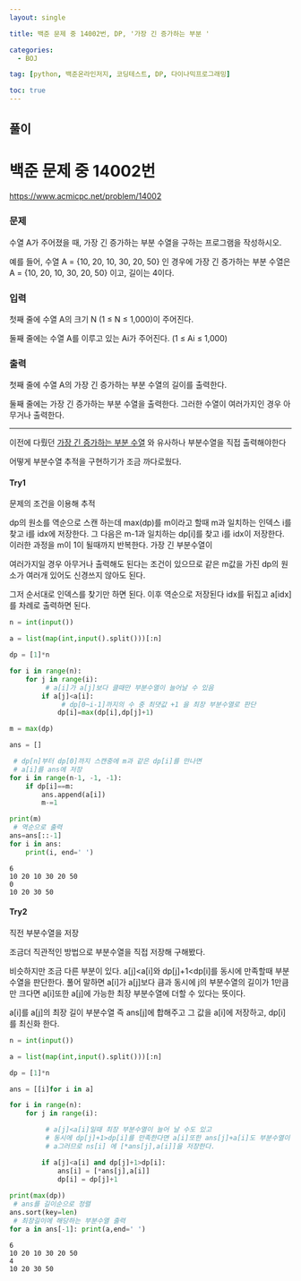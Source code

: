 ```yaml
---
layout: single

title: 백준 문제 중 14002번, DP, '가장 긴 증가하는 부분 '

categories:
  - BOJ

tag: [python, 백준온라인저지, 코딩테스트, DP, 다이나믹프로그래밍]

toc: true
---
```


## 풀이

# 백준 문제 중 14002번
https://www.acmicpc.net/problem/14002

### 문제

수열 A가 주어졌을 때, 가장 긴 증가하는 부분 수열을 구하는 프로그램을 작성하시오.

예를 들어, 수열 A = {10, 20, 10, 30, 20, 50} 인 경우에 가장 긴 증가하는 부분 수열은 A = {10, 20, 10, 30, 20, 50} 이고, 길이는 4이다.

### 입력

첫째 줄에 수열 A의 크기 N (1 ≤ N ≤ 1,000)이 주어진다.

둘째 줄에는 수열 A를 이루고 있는 Ai가 주어진다. (1 ≤ Ai ≤ 1,000)

### 출력

첫째 줄에 수열 A의 가장 긴 증가하는 부분 수열의 길이를 출력한다.

둘째 줄에는 가장 긴 증가하는 부분 수열을 출력한다. 그러한 수열이 여러가지인 경우 아무거나 출력한다.

---

이전에 다뤘던 [가장 긴 증가하는 부분 수열](https://bo-oseng.github.io/boj/boj-11053) 와 유사하나 부분수열을 직접
출력해야한다

어떻게 부분수열 추적을 구현하기가 조금 까다로웠다.

#### Try1
문제의 조건을 이용해 추적

dp의 원소를 역순으로 스캔 하는데 max(dp)를 m이라고 할때 m과 일치하는 인덱스 i를 찾고 i를 idx에 저장한다. 그 다음은 m-1과 일치하는 dp[i]를 찾고 i를 idx이 저장한다. 이러한 과정을 m이 1이 될때까지 반복한다. 가장 긴 부분수열이

여러가지일 경우 아무거나 출력해도 된다는 조건이 있으므로 같은 m값을 가진 dp의 원소가 여러개 있어도 신경쓰지 않아도 된다.

그저 순서대로 인덱스를 찾기만 하면 된다. 이후 역순으로 저장된다 idx를 뒤집고 a[idx]를 차례로 출력하면 된다.


```python
n = int(input())

a = list(map(int,input().split()))[:n]

dp = [1]*n

for i in range(n):
    for j in range(i):
         # a[i]가 a[j]보다 클때만 부분수열이 늘어날 수 있음
        if a[j]<a[i]:
             # dp[0~i-1]까지의 수 중 최댓값 +1 을 최장 부분수열로 판단
            dp[i]=max(dp[i],dp[j]+1)

m = max(dp)

ans = []

 # dp[n]부터 dp[0]까지 스캔중에 m과 같은 dp[i]를 만나면
 # a[i]를 ans에 저장
for i in range(n-1, -1, -1):
    if dp[i]==m:
        ans.append(a[i])
        m-=1

print(m)
 # 역순으로 출력
ans=ans[::-1]
for i in ans:
    print(i, end=' ')
```

    6
    10 20 10 30 20 50
    0
    10 20 30 50 

#### Try2
직전 부분수열을 저장

조금더 직관적인 방법으로 부분수열을 직접 저장해 구해봤다.  

비슷하지만 조금 다른 부분이 있다. a[j]<a[i]와 dp[j]+1<dp[i]를 동시에 만족할때 부분수열을 판단한다. 풀어 말하면 a[i]가 a[j]보다 큼과 동시에 j의 부분수열의 길이가 1만큼만 크다면 a[i]또한 a[j]에 가능한 최장 부분수열에 더할 수 있다는 뜻이다.

a[i]를 a[j]의 최장 길이 부분수열 즉 ans[j]에 합해주고 그 값을 a[i]에 저장하고, dp[i]를 최신화 한다.


```python
n = int(input())

a = list(map(int,input().split()))[:n]

dp = [1]*n

ans = [[i]for i in a]

for i in range(n):
    for j in range(i):

         # a[j]<a[i]일때 최장 부분수열이 늘어 날 수도 있고
         # 동시에 dp[j]+1>dp[i]를 만족한다면 a[i]또한 ans[j]+a[i]도 부분수열이 된다.
         # a그러므로 ns[i] 에 [*ans[j],a[i]]을 저장한다.

        if a[j]<a[i] and dp[j]+1>dp[i]:
            ans[i] = [*ans[j],a[i]]
            dp[i] = dp[j]+1         
                                    
print(max(dp))
 # ans를 길이순으로 정렬
ans.sort(key=len)
 # 최장길이에 해당하는 부분수열 출력
for a in ans[-1]: print(a,end=' ')
```

    6
    10 20 10 30 20 50
    4
    10 20 30 50 
